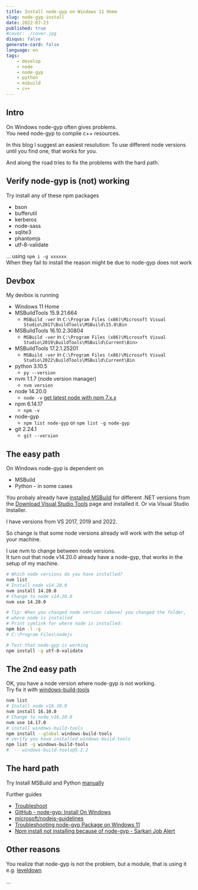 ```yaml
---
title: Install node-gyp on Windows 11 Home
slug: node-gyp-install
date: 2022-07-23
published: true
#cover: ./cover.jpg
disqus: false
generate-card: false
language: en
tags:
    - develop
    - node
    - node-gyp
    - python
    - msbuild
    - c++
---
```


## Intro

On Windows node-gyp often gives problems.  
You need node-gyp to compile c++ resources.  

In this blog I suggest an easiest resolution: To use different node versions until you find one, that works for you.

And along the road tries to fix the problems with the hard path.

## Verify node-gyp is (not) working

Try install any of these npm packages

* bson
* bufferutil
* kerberos
* node-sass
* sqlite3
* phantomjs
* utf-8-validate

... using `npm i -g xxxxxx`  
When they fail to install the reason might be due to node-gyp does not work

## Devbox

My devbox is running

* Windows 11 Home
* MSBuildTools 15.9.21.664 
    * `MSBuild -ver` in `C:\Program Files (x86)\Microsoft Visual Studio\2017\BuildTools\MSBuild\15.0\Bin`
* MSBuildTools 16.10.2.30804 
    * `MSBuild -ver` in `C:\Program Files (x86)\Microsoft Visual Studio\2019\BuildTools\MSBuild\Current\Bin>`
* MSBuildTools 17.2.1.25201 
    * `MSBuild -ver` in `C:\Program Files (x86)\Microsoft Visual Studio\2022\BuildTools\MSBuild\Current\Bin`
* python 3.10.5 
    * `py --version`
* nvm 1.1.7 (node version manager) 
    * `nvm version`
* node 14.20.0 
    * `node -v` [get latest node with npm 7.x.x](https://nodejs.org/en/download/releases/)
* npm 6.14.17 
    * `npm -v`
* node-gyp 
    * `npm list node-gyp` or `npm list -g node-gyp`
* git 2.24.1 
    * `git --version`

## The easy path

On Windows node-gyp is dependent on
* MSBuild
* Python - in some cases

You probaly already have [installed MSBuild](https://docs.microsoft.com/en-us/visualstudio/msbuild/walkthrough-using-msbuild?view=vs-2022#install-msbuild) for different .NET versions from the [Download Visual Studio Tools](https://visualstudio.microsoft.com/downloads/) page and installed it.
Or via Visual Studio Installer.

I have versions from VS 2017, 2019 and 2022.

So change is that some node versions already will work with the setup of your machine.

I use nvm to change between node versions.  
It turn out that node v14.20.0 already have a node-gyp, that works in the setup of my machine.

```bash
# Which node versions do you have installed?
nvm list
# Install node v14.20.0
nvm install 14.20.0
# Change to node v14.20.0
nvm use 14.20.0

# Tip: When you changed node version (above) you changed the folder, 
# where node is installed
# Print symlink for where node is installed:
npm bin -l -g
# C:\Program Files\nodejs

# Test that node-gyp is working
npm install -g utf-8-validate
```

## The 2nd easy path

OK, you have a node version where node-gyp is not working.  
Try fix it with [windows-build-tools](https://github.com/felixrieseberg/windows-build-tools)

```bash
nvm list
# Install node v16.10.0
nvm install 16.10.0
# Change to node v16.10.0
nvm use 14.17.0
# install windows-build-tools
npm install --global windows-build-tools
# verify you have installed windows-build-tools
npm list -g windows-build-tools
# `-- windows-build-tools@5.2.2
```

## The hard path

Try Install MSBuild and Python [manually](https://github.com/Microsoft/nodejs-guidelines/blob/master/windows-environment.md#environment-setup-and-configuration)  

Further guides

* [Troubleshoot](https://github.com/Microsoft/nodejs-guidelines/blob/master/windows-environment.md#resolving-common-issues)  
* [GitHub - node-gyp: Install On Windows](https://github.com/nodejs/node-gyp#on-windows)
* [microsoft/nodejs-guidelines](https://github.com/Microsoft/nodejs-guidelines/blob/master/windows-environment.md#compiling-native-addon-modules)
* [Troubleshooting node-gyp Package on Windows 11](https://devkimchi.com/2021/11/26/troubleshooting-node-gyp-package-on-windows11/)
* [Npm install not installing because of node-gyp - Sarkari Job Alert](https://www.sarkarijobalert.org/discuss/10468)

## Other reasons

You realize that node-gyp is not the problem, but a module, that is using it e.g. [leveldown](https://stackoverflow.com/questions/58859338/unable-to-install-leveldown-npm-package-node-gyp-error-msbuild-exe-failed-with)


...
